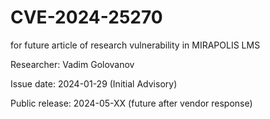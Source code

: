 # CVE-2024-25270
for future article of research vulnerability in MIRAPOLIS LMS

Researcher: Vadim Golovanov

Issue date: 2024-01-29 (Initial Advisory)

Public release: 2024-05-XX (future after vendor response)

